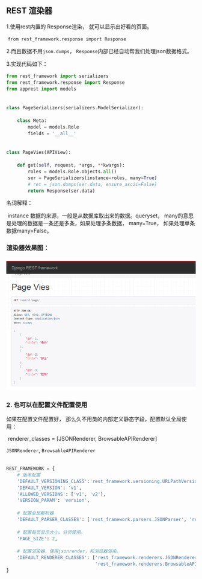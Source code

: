 ## REST 渲染器



1.使用rest内置的 Response渲染， 就可以显示出好看的页面。

​		`from rest_framework.response import Response`

2.而且数据不用`json.dumps`， `Response`内部已经自动帮我们处理json数据格式。

3.实现代码如下：

``` python
from rest_framework import serializers
from rest_framework.response import Response
from apprest import models


class PageSerializers(serializers.ModelSerializer):

    class Meta:
        model = models.Role
        fields = '__all__'


class PageVies(APIView):

    def get(self, request, *args, **kwargs):
        roles = models.Role.objects.all()
        ser = PageSerializers(instance=roles, many=True)
        # ret = json.dumps(ser.data, ensure_ascii=False)
        return Response(ser.data)
```

名词解释： 

​	instance  数据的来源，一般是从数据库取出来的数据。queryset，  many的意思是处理的数据是一条还是多条，如果处理多条数据， many=True， 如果处理单条数据many=False。

### 渲染器效果图：

![渲染器效果图](.\images\分页.png)



### 2. 也可以在配置文件配置使用

如果在配置文件配置好， 那么久不用类的内部定义静态字段，配置默认全局使用：

​		renderer_classes = [JSONRenderer, BrowsableAPIRenderer]

`JSONRenderer`, `BrowsableAPIRenderer`

``` python

REST_FRAMEWORK = {
    # 版本配置
    'DEFAULT_VERSIONING_CLASS':'rest_framework.versioning.URLPathVersioning',
    'DEFAULT_VERSION': 'v1',
    'ALLOWED_VERSIONS': ['v1', 'v2'],
    'VERSION_PARAM': 'version',

    # 配置全局解析器
    'DEFAULT_PARSER_CLASSES': ['rest_framework.parsers.JSONParser', 'rest_framework.parsers.FormParser'],

    # 配置每页显示大小。分页使用。
    'PAGE_SIZE': 2,

    # 配置渲染器，使用jsonrender，和浏览器渲染。
    'DEFAULT_RENDERER_CLASSES': ['rest_framework.renderers.JSONRenderer',
                                 'rest_framework.renderers.BrowsableAPIRenderer']
}
```



